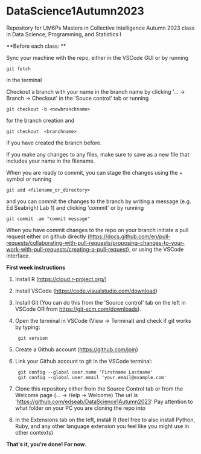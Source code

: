 # DataScience1Autumn2023
Repository for UM6Ps Masters in Collective Intelligence Autumn 2023 class in Data Science, Programming, and Statistics I

**Before each class: **

Sync your machine with the repo, either in the VSCode GUI or by running

    git fetch
    
in the terminal

Checkout a branch with your name in the branch name by clicking '... -> Branch -> Checkout' in the 'Souce control' tab or running

    git checkout -b <newbranchname>
    
for the branch creation and

    git checkout  <branchname>
    
if you have created the branch before.

If you make any changes to any files, make sure to save as a new file that includes your name in the filename.

When you are ready to commit, you can stage the changes using the + symbol or running

    git add <filename_or_directory>

and you can commit the changes to the branch by writing a message (e.g. Ed Seabright Lab 1) and clicking 'commit' or by running

    git commit -am "commit message"


When you have commit changes to the repo on your branch initiate a pull request either on github directly (https://docs.github.com/en/pull-requests/collaborating-with-pull-requests/proposing-changes-to-your-work-with-pull-requests/creating-a-pull-request), or using the VSCode interface.



**First week instructions** 

1. Install R (https://cloud.r-project.org/)
2. Install VSCode (https://code.visualstudio.com/download)
3. Install Git (You can do this from the 'Source control' tab on the left in VSCode OR from https://git-scm.com/downloads).
4. Open the terminal in VSCode (View -> Terminal) and check if git works by typing:

        git version

4. Create a Github account (https://github.com/join)
5. Link your Github account to git in the VSCode terminal:

        git config --global user.name 'Firstname Lastname'
        git config --global user.email 'your.email@example.com'

6. Clone this repository either from the Source Control tab or from the Welcome page (...  -> Help -> Welcome)
   The url is 'https://github.com/edseab/DataScience1Autumn2023'
   Pay attention to what folder on your PC you are cloning the repo into

7. In the Extensions tab on the left, install R
   (feel free to also install Python, Ruby, and any other language extension you feel like you might use in other contexts)


    
**That's it, you're done! For now.**
